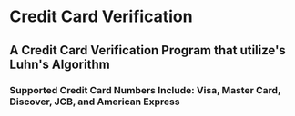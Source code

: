# Credit Card Verification

## A Credit Card Verification Program that utilize's Luhn's Algorithm

### Supported Credit Card Numbers Include: Visa, Master Card, Discover, JCB, and American Express
